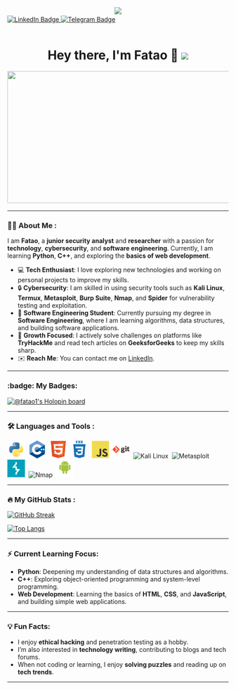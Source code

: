 <div id="header" align="center">
  <img src="https://media.giphy.com/media/M9gbBd9nbDrOTu1Mqx/giphy.gif" width="100"/>
</div>

<div id="badges">
  <a href="your-linkedin-URL">
    <img src="https://img.shields.io/badge/LinkedIn-blue?style=for-the-badge&logo=linkedin&logoColor=white" alt="LinkedIn Badge"/>
  </a>
  <a href="https://t.me/fatao_dev101">
  <img src="https://img.shields.io/badge/Telegram-blue?style=for-the-badge&logo=telegram&logoColor=white" alt="Telegram Badge"/>
</a>

</div>

<img src="https://komarev.com/ghpvc/?username=Fatao&style=flat-square&color=blue" alt=""/>

<h1 align="center">
  Hey there, I'm Fatao 👋
  <img src="https://media.giphy.com/media/hvRJCLFzcasrR4ia7z/giphy.gif" width="30px"/>
</h1>

<div align="center">
  <img src="https://media.giphy.com/media/dWesBcTLavkZuG35MI/giphy.gif" width="600" height="300"/>
</div>

---

### :woman_technologist: About Me :

I am **Fatao**, a **junior security analyst** and **researcher** with a passion for **technology**, **cybersecurity**, and **software engineering**. Currently, I am learning **Python**, **C++**, and exploring the **basics of web development**.

- :computer: **Tech Enthusiast**: I love exploring new technologies and working on personal projects to improve my skills.
- :lock: **Cybersecurity**: I am skilled in using security tools such as **Kali Linux**, **Termux**, **Metasploit**, **Burp Suite**, **Nmap**, and **Spider** for vulnerability testing and exploitation.
- :school: **Software Engineering Student**: Currently pursuing my degree in **Software Engineering**, where I am learning algorithms, data structures, and building software applications.
- :seedling: **Growth Focused**: I actively solve challenges on platforms like **TryHackMe** and read tech articles on **GeeksforGeeks** to keep my skills sharp.
- :envelope: **Reach Me**: You can contact me on [LinkedIn](https://www.linkedin.com/in/abdul-fatao-abdulrahman-8ab609194).

---

### :badge: My Badges:
[![@fatao1's Holopin board](https://holopin.me/fatao1)](https://holopin.io/@fatao1)

---

### :hammer_and_wrench: Languages and Tools :

<div>
  <img src="https://github.com/devicons/devicon/blob/master/icons/python/python-original.svg" title="Python" alt="Python" width="40" height="40"/>&nbsp;
  <img src="https://github.com/devicons/devicon/blob/master/icons/cplusplus/cplusplus-original.svg" title="C++" alt="C++" width="40" height="40"/>&nbsp;
  <img src="https://github.com/devicons/devicon/blob/master/icons/html5/html5-original.svg" title="HTML5" alt="HTML" width="40" height="40"/>&nbsp;
  <img src="https://github.com/devicons/devicon/blob/master/icons/css3/css3-plain-wordmark.svg" title="CSS3" alt="CSS" width="40" height="40"/>&nbsp;
  <img src="https://github.com/devicons/devicon/blob/master/icons/javascript/javascript-original.svg" title="JavaScript" alt="JavaScript" width="40" height="40"/>&nbsp;
  <img src="https://github.com/devicons/devicon/blob/master/icons/git/git-original-wordmark.svg" title="Git" alt="Git" width="40" height="40"/>&nbsp;
  <img src="https://github.com/devicons/devicon/blob/master/icons/kali/kali-original-wordmark.svg" title="Kali Linux" alt="Kali Linux" width="40" height="40"/>&nbsp;
  <img src="https://github.com/devicons/devicon/blob/master/icons/metasploit/metasploit-original-wordmark.svg" title="Metasploit" alt="Metasploit" width="40" height="40"/>&nbsp;
  <img src="https://github.com/devicons/devicon/blob/master/icons/burpsuite/burpsuite-original.svg" title="Burp Suite" alt="Burp Suite" width="40" height="40"/>&nbsp;
  <img src="https://github.com/devicons/devicon/blob/master/icons/nmap/nmap-original-wordmark.svg" title="Nmap" alt="Nmap" width="40" height="40"/>&nbsp;
  <img src="https://github.com/devicons/devicon/blob/master/icons/android/android-original-wordmark.svg" title="Android" alt="Android" width="40" height="40"/>&nbsp;
</div>

---

### :fire: My GitHub Stats :

[![GitHub Streak](http://github-readme-streak-stats.herokuapp.com?user=Fatao&theme=dark&background=000000)](https://git.io/streak-stats)

[![Top Langs](https://github-readme-stats.vercel.app/api/top-langs/?username=Fatao&layout=compact&theme=vision-friendly-dark)](https://github.com/anuraghazra/github-readme-stats)

---

### :zap: Current Learning Focus:
- **Python**: Deepening my understanding of data structures and algorithms.
- **C++**: Exploring object-oriented programming and system-level programming.
- **Web Development**: Learning the basics of **HTML**, **CSS**, and **JavaScript**, and building simple web applications.

---

### :bulb: Fun Facts:
- I enjoy **ethical hacking** and penetration testing as a hobby.
- I’m also interested in **technology writing**, contributing to blogs and tech forums.
- When not coding or learning, I enjoy **solving puzzles** and reading up on **tech trends**.

---

